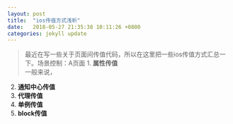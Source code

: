 ```yaml
---
layout: post
title:  "ios传值方式浅析"
date:   2018-05-27 21:35:38 10:11:26 +0800
categories: jekyll update
---
```

>最近在写一些关于页面间传值代码，所以在这里把一些ios传值方式汇总一下。场景控制：A页面
    1. **属性传值**  
一般来说，
2. **通知中心传值**
3. **代理传值**
4. **单例传值**
5. **block传值**